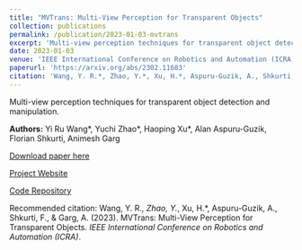 ```yaml
---
title: "MVTrans: Multi-View Perception for Transparent Objects"
collection: publications
permalink: /publication/2023-01-03-mvtrans
excerpt: 'Multi-view perception techniques for transparent object detection and manipulation.'
date: 2023-01-03
venue: 'IEEE International Conference on Robotics and Automation (ICRA)'
paperurl: 'https://arxiv.org/abs/2302.11683'
citation: 'Wang, Y. R.*, Zhao, Y.*, Xu, H.*, Aspuru-Guzik, A., Shkurti, F., & Garg, A. (2023). MVTrans: Multi-View Perception for Transparent Objects. <i>IEEE International Conference on Robotics and Automation (ICRA)</i>.'
---
```

Multi-view perception techniques for transparent object detection and manipulation.

**Authors:** Yi Ru Wang*, Yuchi Zhao*, Haoping Xu*, Alan Aspuru-Guzik, Florian Shkurti, Animesh Garg

[Download paper here](https://arxiv.org/abs/2302.11683)

[Project Website](https://ac-rad.github.io/MVTrans/)

[Code Repository](https://github.com/ac-rad/MVTrans)

Recommended citation: Wang, Y. R.*, Zhao, Y.*, Xu, H.*, Aspuru-Guzik, A., Shkurti, F., & Garg, A. (2023). MVTrans: Multi-View Perception for Transparent Objects. <i>IEEE International Conference on Robotics and Automation (ICRA)</i>. 